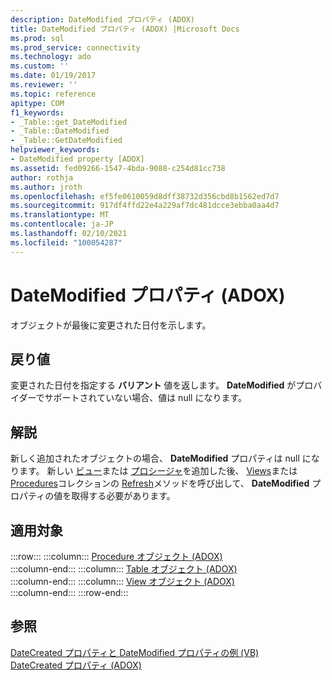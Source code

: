 ```yaml
---
description: DateModified プロパティ (ADOX)
title: DateModified プロパティ (ADOX) |Microsoft Docs
ms.prod: sql
ms.prod_service: connectivity
ms.technology: ado
ms.custom: ''
ms.date: 01/19/2017
ms.reviewer: ''
ms.topic: reference
apitype: COM
f1_keywords:
- _Table::get_DateModified
- _Table::DateModified
- _Table::GetDateModified
helpviewer_keywords:
- DateModified property [ADOX]
ms.assetid: fed09266-1547-4bda-9088-c254d81cc738
author: rothja
ms.author: jroth
ms.openlocfilehash: ef5fe0610059d8dff38732d356cbd8b1562ed7d7
ms.sourcegitcommit: 917df4ffd22e4a229af7dc481dcce3ebba0aa4d7
ms.translationtype: MT
ms.contentlocale: ja-JP
ms.lasthandoff: 02/10/2021
ms.locfileid: "100054287"
---
```

# <a name="datemodified-property-adox"></a>DateModified プロパティ (ADOX)
オブジェクトが最後に変更された日付を示します。  
  
## <a name="return-values"></a>戻り値  
 変更された日付を指定する **バリアント** 値を返します。 **DateModified** がプロバイダーでサポートされていない場合、値は null になります。  
  
## <a name="remarks"></a>解説  
 新しく追加されたオブジェクトの場合、 **DateModified** プロパティは null になります。 新しい [ビュー](./view-object-adox.md)または [プロシージャ](./procedure-object-adox.md)を追加した後、 [Views](./views-collection-adox.md)または [Procedures](./procedures-collection-adox.md)コレクションの [Refresh](../ado-api/refresh-method-ado.md)メソッドを呼び出して、 **DateModified** プロパティの値を取得する必要があります。  
  
## <a name="applies-to"></a>適用対象  

:::row:::
    :::column:::
        [Procedure オブジェクト (ADOX)](./procedure-object-adox.md)  
    :::column-end:::
    :::column:::
        [Table オブジェクト (ADOX)](./table-object-adox.md)  
    :::column-end:::
    :::column:::
        [View オブジェクト (ADOX)](./view-object-adox.md)  
    :::column-end:::
:::row-end:::

## <a name="see-also"></a>参照  
 [DateCreated プロパティと DateModified プロパティの例 (VB)](./datecreated-and-datemodified-properties-example-vb.md)   
 [DateCreated プロパティ (ADOX)](./datecreated-property-adox.md)